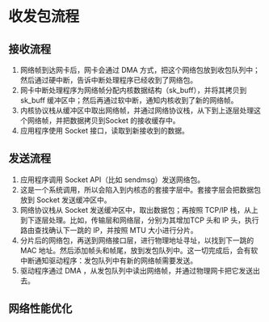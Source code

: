 # 收发包流程

## 接收流程

1. 网络帧到达网卡后，网卡会通过 DMA 方式，把这个网络包放到收包队列中；然后通过硬中断，告诉中断处理程序已经收到了网络包。
2. 网卡中断处理程序为网络帧分配内核数据结构（sk_buff），并将其拷贝到 sk_buff 缓冲区中；然后再通过软中断，通知内核收到了新的网络帧。
3. 内核协议栈从缓冲区中取出网络帧，并通过网络协议栈，从下到上逐层处理这个网络帧，并把数据拷贝到Socket 的接收缓存中。
4. 应用程序使用 Socket 接口，读取到新接收到的数据。
## 发送流程

1. 应用程序调用 Socket API（比如 sendmsg）发送网络包。
2. 这是一个系统调用，所以会陷入到内核态的套接字层中。套接字层会把数据包放到 Socket 发送缓冲区中。
3. 网络协议栈从 Socket 发送缓冲区中，取出数据包；再按照 TCP/IP 栈，从上到下逐层处理。比如，传输层和网络层，分别为其增加TCP 头和 IP 头，执行路由查找确认下一跳的 IP，并按照 MTU 大小进行分片。
4. 分片后的网络包，再送到网络接口层，进行物理地址寻址，以找到下一跳的 MAC 地址。然后添加帧头和帧尾，放到发包队列中。这一切完成后，会有软中断通知驱动程序：发包队列中有新的网络帧需要发送。
5. 驱动程序通过 DMA ，从发包队列中读出网络帧，并通过物理网卡把它发送出去。

## 网络性能优化


